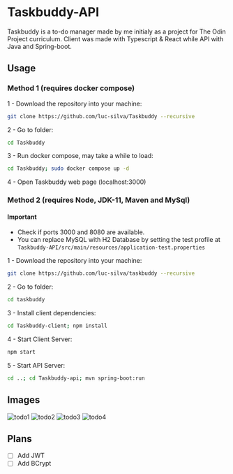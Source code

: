 # Taskbuddy-API

Taskbuddy is a to-do manager made by me initialy as a project for The Odin Project curriculum.
Client was made with Typescript & React while API with Java and Spring-boot.

## Usage

### Method 1 (requires docker compose)

1 - Download the repository into your machine:

```bash
git clone https://github.com/luc-silva/Taskbuddy --recursive
```

2 - Go to folder:

```bash
cd Taskbuddy
```

3 - Run docker compose, may take a while to load:

```bash
cd Taskbuddy; sudo docker compose up -d
```

4 - Open Taskbuddy web page (localhost:3000)

### Method 2 (requires Node, JDK-11, Maven and MySql)

#### Important

- Check if ports 3000 and 8080 are available.
- You can replace MySQL with H2 Database by setting the test profile at ```Taskbuddy-API/src/main/resources/application-test.properties```

1 - Download the repository into your machine:

```bash
git clone https://github.com/luc-silva/taskbuddy --recursive
```

2 - Go to folder:

```bash
cd taskbuddy
```

3 - Install client dependencies:

```bash
cd Taskbuddy-client; npm install
```

4 - Start Client Server:

```bash
npm start
```

5 - Start API Server:

```bash
cd ..; cd Taskbuddy-api; mvn spring-boot:run
```

## Images

![todo1](https://user-images.githubusercontent.com/100732316/219161697-d570ba52-66e6-4a8d-8384-6495e9e5387c.png)
![todo2](https://user-images.githubusercontent.com/100732316/219161715-353ac968-96b8-4657-850e-ff57dbe54ba6.png)
![todo3](https://user-images.githubusercontent.com/100732316/219161719-ad157bde-e120-47b9-946b-c43e9359ae02.png)
![todo4](https://user-images.githubusercontent.com/100732316/219161725-3329e7da-cdbe-4b95-b70b-259917b4bed6.png)

## Plans

- [ ] Add JWT
- [ ] Add BCrypt
